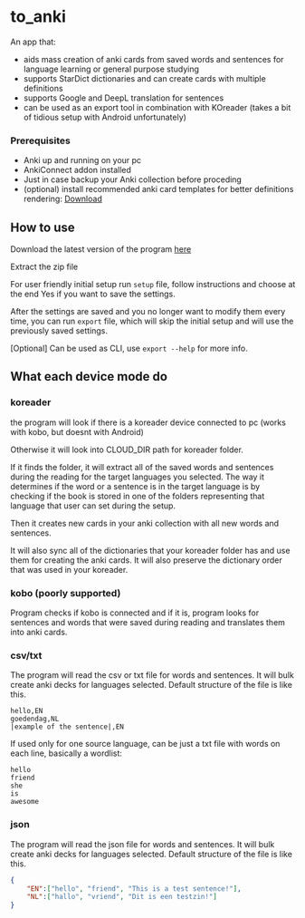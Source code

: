 # to_anki

An app that: 
* aids mass creation of anki cards from saved words and sentences for language learning or general purpose studying
* supports StarDict dictionaries and can create cards with multiple definitions
* supports Google and DeepL translation for sentences 
* can be used as an export tool in combination with KOreader (takes a bit of tidious setup with Android unfortunately)

### Prerequisites
* Anki up and running on your pc
* AnkiConnect addon installed
* Just in case backup your Anki collection before proceding
* (optional) install recommended anki card templates for better definitions rendering: [Download](https://github.com/eepyemy/Anki_Templates/releases)

## How to use
Download the latest version of the program [here](https://github.com/eepyemy/to_anki/releases)

Extract the zip file

For user friendly initial setup run `setup` file, follow instructions and choose at the end Yes if you want to save the settings. 

After the settings are saved and you no longer want to modify them every time, you can run `export` file, which will skip the initial setup and will use the previously saved settings.

[Optional] Can be used as CLI, use `export --help` for more info.

## What each device mode do

### koreader
the program will look if there is a koreader device connected to pc (works with kobo, but doesnt with Android)

Otherwise it will look into CLOUD_DIR path for koreader folder.

If it finds the folder, it will extract all of the saved words and sentences during the reading for the target languages you selected. The way it determines if the word or a sentence is in the target language is by checking if the book is stored in one of the folders representing that language that user can set during the setup.

Then it creates new cards in your anki collection with all new words and sentences. 

It will also sync all of the dictionaries that your koreader folder has and use them for creating the anki cards. It will also preserve the dictionary order that was used in your koreader.

### kobo (poorly supported)

Program checks if kobo is connected and if it is, program looks for sentences and words that were saved during reading and translates them into anki cards. 

### csv/txt

The program will read the csv or txt file for words and sentences. It will bulk create anki decks for languages selected. Default structure of the file is like this. 

```csv
hello,EN
goedendag,NL
|example of the sentence|,EN
```

If used only for one source language, can be just a txt file with words on each line, basically a wordlist:
```
hello
friend
she
is
awesome
```

### json
The program will read the json file for words and sentences. It will bulk create anki decks for languages selected. Default structure of the file is like this.

```json
{
    "EN":["hello", "friend", "This is a test sentence!"],
    "NL":["hallo", "vriend", "Dit is een testzin!"]
}
```